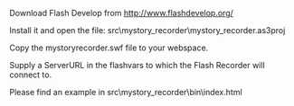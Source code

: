Download Flash Develop from http://www.flashdevelop.org/

Install it and open the file:
src\mystory_recorder\mystory_recorder.as3proj

Copy the mystoryrecorder.swf file to your webspace.

Supply a ServerURL in the flashvars to which the Flash Recorder will connect to.

Please find an example in src\mystory_recorder\bin\index.html